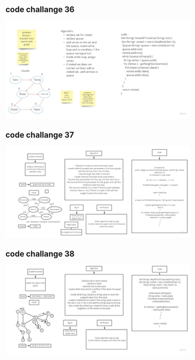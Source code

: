 ## code challange 36
![code 36 whiteboard](code36.jpg)


## code challange 37
![code 37 whiteboard](code37.jpg)



## code challange 38
![code 38 whiteboard](code38.jpg)
